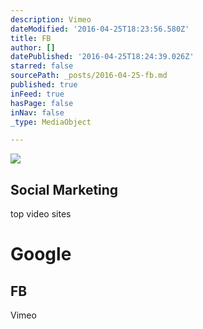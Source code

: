 ```yaml
---
description: Vimeo
dateModified: '2016-04-25T18:23:56.580Z'
title: FB
author: []
datePublished: '2016-04-25T18:24:39.026Z'
starred: false
sourcePath: _posts/2016-04-25-fb.md
published: true
inFeed: true
hasPage: false
inNav: false
_type: MediaObject

---
```

<article style=""><img src="https://s3-us-west-2.amazonaws.com/the-grid-img/p/a22b39392458cf1a37a039397a477db170bd86be.png" /><h1>Social Marketing</h1><p>top video sites</p></article>

# Google

## FB

Vimeo